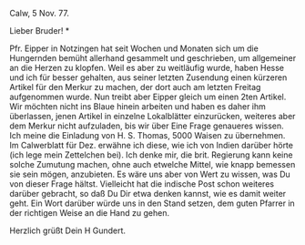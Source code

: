  Calw, 5 Nov. 77.

Lieber Bruder! <Josenhans>*

Pfr. Eipper in Notzingen hat seit Wochen und Monaten sich um die Hungernden bemüht allerhand gesammelt und geschrieben, um allgemeiner an die Herzen zu klopfen. Weil es aber zu weitläufig wurde, haben Hesse und ich für besser gehalten, aus seiner letzten Zusendung einen kürzeren Artikel für den Merkur zu machen, der dort auch am letzten Freitag aufgenommen wurde. Nun treibt aber Eipper gleich um einen 2ten Artikel. Wir möchten nicht ins Blaue hinein arbeiten und haben es daher ihm überlassen, jenen Artikel in einzelne Lokalblätter einzurücken, weiteres aber dem Merkur nicht aufzuladen, bis wir über Eine Frage genaueres wissen. Ich meine die Einladung von H. S. Thomas, 5000 Waisen zu übernehmen. Im Calwerblatt für Dez. erwähne ich diese, wie ich von Indien darüber hörte (ich lege mein Zettelchen bei). Ich denke mir, die brit. Regierung kann keine solche Zumutung machen, ohne auch etwelche Mittel, wie knapp bemessen sie sein mögen, anzubieten. Es wäre uns aber von Wert zu wissen, was Du von dieser Frage hältst. Vielleicht hat die indische Post schon weiteres darüber gebracht, so daß Du Dir etwa denken kannst, wie es damit weiter geht. Ein Wort darüber würde uns in den Stand setzen, dem guten Pfarrer in der richtigen Weise an die Hand zu gehen.

 Herzlich grüßt
 Dein
 H Gundert.
